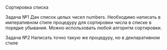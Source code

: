 Сортировка списка

Задача №1
Дан список целых чисел numbers. Необходимо написать в императивном стиле процедуру для
сортировки числа в списке в порядке убывания. Можно использовать любой алгоритм сортировки.

Задача №2
Написать точно такую же процедуру, но в декларативном стиле
